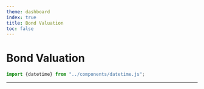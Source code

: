 ```yaml
---
theme: dashboard
index: true
title: Bond Valuation
toc: false
---
```


# Bond Valuation
```js
import {datetime} from "../components/datetime.js";
```

<div class="datetime-container">
  <div id="datetime"></div>
</div>

---